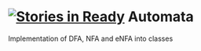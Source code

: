 [![Stories in Ready](https://badge.waffle.io/dummer/automata.png?label=ready&title=Ready)](https://waffle.io/dummer/automata)
Automata
========

Implementation of DFA, NFA and eNFA into classes
